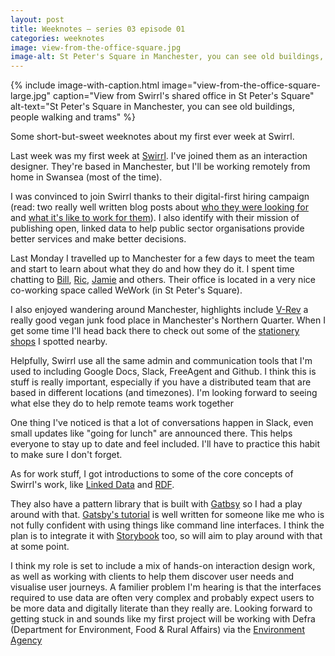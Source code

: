 ```yaml
---
layout: post
title: Weeknotes – series 03 episode 01
categories: weeknotes
image: view-from-the-office-square.jpg
image-alt: St Peter's Square in Manchester, you can see old buildings, people walking and trams
---
```


{% include image-with-caption.html
  image="view-from-the-office-square-large.jpg"
  caption="View from Swirrl's shared office in St Peter's Square"
  alt-text="St Peter's Square in Manchester, you can see old buildings, people walking and trams"
  %}

<p class="lede">Some short-but-sweet weeknotes about my first ever week at Swirrl.</p>

Last week was my first week at [Swirrl](http://www.swirrl.com/). I've joined them as an interaction designer. They're based in Manchester, but I'll be working remotely from home in Swansea (most of the time).

I was convinced to join Swirrl thanks to their digital-first hiring campaign (read: two really well written blog posts about [who they were looking for](https://medium.swirrl.com/swirrl-is-hiring-ed456c08b78b) and [what it's like to work for them](https://medium.swirrl.com/whats-it-like-working-at-swirrl-b9972a703778)). I also identify with their mission of publishing open, linked data to help public sector organisations provide better services and make better decisions.

Last Monday I travelled up to Manchester for a few days to meet the team and start to learn about what they do and how they do it. I spent time chatting to [Bill](https://twitter.com/billroberts), [Ric](https://twitter.com/RicRoberts), [Jamie](https://twitter.com/northernjamie) and others. Their office is located in a very nice co-working space called WeWork (in St Peter's Square).

I also enjoyed wandering around Manchester, highlights include [V-Rev](https://vrevmcr.co.uk/) a really good vegan junk food place in Manchester's Northern Quarter. When I get some time I'll head back there to check out some of the [stationery shops](http://www.manchestersfinest.com/manchester/northern-quarter/magma/) I spotted nearby.

Helpfully, Swirrl use all the same admin and communication tools that I'm used to including Google Docs, Slack, FreeAgent and Github. I think this is stuff is really important, especially if you have a distributed team that are based in different locations (and timezones). I'm looking forward to seeing what else they do to help remote teams work together

One thing I've noticed is that a lot of conversations happen in Slack, even small updates like "going for lunch" are announced there. This helps everyone to stay up to date and feel included. I'll have to practice this habit to make sure I don't forget.

As for work stuff, I got introductions to some of the core concepts of Swirrl's work, like [Linked Data](https://www.w3.org/standards/semanticweb/data) and [RDF](https://en.wikipedia.org/wiki/Resource_Description_Framework).

They also have a pattern library that is built with [Gatbsy](https://www.gatsbyjs.org/) so I had a play around with that. [Gatsby's tutorial](https://www.gatsbyjs.org/tutorial/part-zero/) is well written for someone like me who is not fully confident with using things like command line interfaces. I think the plan is to integrate it with [Storybook](https://storybook.js.org/) too, so will aim to play around with that at some point.

I think my role is set to include a mix of hands-on interaction design work, as well as working with clients to help them discover user needs and visualise user journeys. A familier problem I'm hearing is that the interfaces required to use data are often very complex and probably expect users to be more data and digitally literate than they really are. Looking forward to getting stuck in and sounds like my first project will be working with Defra (Department for Environment, Food & Rural Affairs) via the [Environment Agency](https://twitter.com/EnvAgency)